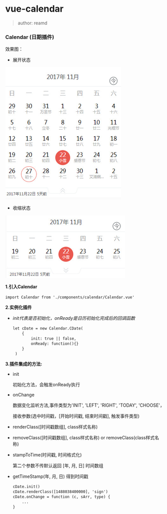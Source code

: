 # vue-calendar

> author: reamd

### Calendar (日期插件)
效果图：
- 展开状态

![open](https://raw.githubusercontent.com/reamd/material/master/vue-calendar/open.jpg)

- 收缩状态

![close](https://raw.githubusercontent.com/reamd/material/master/vue-calendar/close.jpg)


**1.引入Calendar**

`import Calendar from './components/calendar/Calendar.vue'`


**2.实例化插件**

- *init代表是否初始化，onReady是日历初始化完成后的回调函数*

    ```code
    let cDate = new Calendar.CDate(
        {
            init: true || false,
            onReady: function(){}
        }
     )
    ```

**3.插件集成的方法:**

- init

    初始化方法，会触发onReady执行

- onChange

    数据变化监听方法,事件类型为'INIT', 'LEFT', 'RIGHT', 'TODAY', 'CHOOSE'，

    接收参数(选中时间戳，[开始时间戳, 结束时间戳], 触发事件类型)

- renderClass([时间戳数组], class样式名称)

- removeClass([时间戳数组], class样式名称) or removeClass(class样式名称)

- stampToTime(时间戳, 时间格式化)

    第二个参数不传默认返回 [年, 月, 日] 时间数组

- getTimeStamp(年, 月, 日) 得到时间戳

    ```code
    cDate.init()
    cDate.renderClass([1488038400000], 'sign')
    cDate.onChange = function (c, sArr, type) {
        ...
    }
    ```
